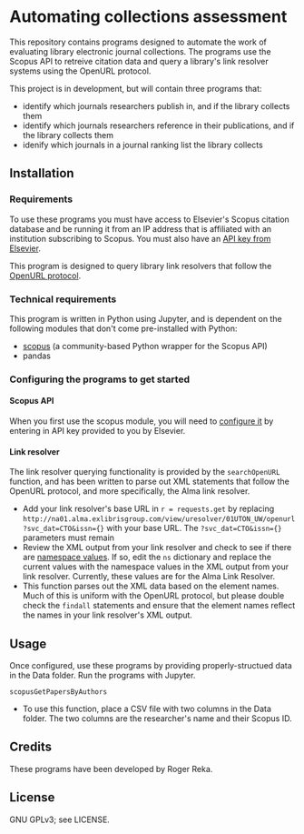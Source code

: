 # Automating collections assessment

This repository contains programs designed to automate the work of evaluating library electronic journal collections. The programs use the Scopus API to retreive citation data and query a library's link resolver systems using the OpenURL protocol.

This project is in development, but will contain three programs that:
* identify which journals researchers publish in, and if the library collects them
* identify which journals researchers reference in their publications, and if the library collects them
* idenify which journals in a journal ranking list the library collects

## Installation
### Requirements
To use these programs you must have access to Elsevier's Scopus citation database and be running it from an IP address that is affiliated with an institution subscribing to Scopus. You must also have an [API key from Elsevier](https://dev.elsevier.com/).

This program is designed to query library link resolvers that follow the [OpenURL protocol](https://en.wikipedia.org/wiki/OpenURL).

### Technical requirements
This program is written in Python using Jupyter, and is dependent on the following modules that don't come pre-installed with Python:
* [scopus](https://github.com/scopus-api/scopus) (a community-based Python wrapper for the Scopus API)
* pandas

### Configuring the programs to get started
#### Scopus API
When you first use the scopus module, you will need to [configure it](https://scopus.readthedocs.io/en/latest/configuration.html) by entering in API key provided to you by Elsevier.
#### Link resolver
The link resolver querying functionality is provided by the `searchOpenURL` function, and has been written to parse out XML statements that follow the OpenURL protocol, and more specifically, the Alma link resolver.

* Add your link resolver's base URL in `r = requests.get` by replacing  `http://na01.alma.exlibrisgroup.com/view/uresolver/01UTON_UW/openurl?svc_dat=CTO&issn={}` with your base URL. The `?svc_dat=CTO&issn={}` parameters must remain
* Review the XML output from your link resolver and check to see if there are [namespace values](https://www.w3schools.com/xml/xml_namespaces.asp). If so, edit the `ns` dictionary and replace the current values with the namespace values in the XML output from your link resolver. Currently, these values are for the Alma Link Resolver.
* This function parses out the XML data based on the element names. Much of this is uniform with the OpenURL protocol, but please double check the `findall` statements and ensure that the element names reflect the names in your link resolver's XML output.

## Usage
Once configured, use these programs by providing properly-structued data in the Data folder. Run the programs with Jupyter.

`scopusGetPapersByAuthors`
* To use this function, place a CSV file with two columns in the Data folder. The two columns are the researcher's name and their Scopus ID.

## Credits
These programs have been developed by Roger Reka.

## License
GNU GPLv3; see LICENSE.

